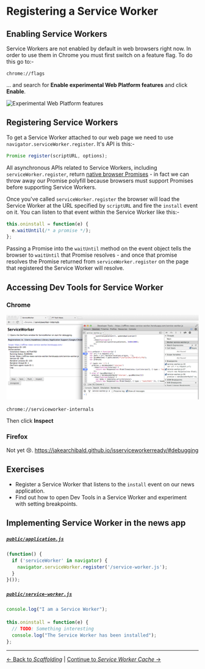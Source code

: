 # Registering a Service Worker

## Enabling Service Workers

Service Workers are not enabled by default in web browsers right now.  In order to use them in Chrome you must first switch on a feature flag.  To do this go to:-

```
chrome://flags
```

... and search for **Enable experimental Web Platform features** and click **Enable**.

![Experimental Web Platform features](https://cloud.githubusercontent.com/assets/825088/4304757/597f461c-3e73-11e4-836f-b44e1da67056.png)

## Registering Service Workers

To get a Service Worker attached to our web page we need to use `navigator.serviceWorker.register`.  It's API is this:-

```js
Promise register(scriptURL, options);
```

All asynchronous APIs related to Service Workers, including `serviceWorker.register`, return [native browser Promises](https://developer.mozilla.org/en-US/docs/Web/JavaScript/Reference/Global_Objects/Promise) - in fact we can throw away our Promise polyfill because browsers must support Promises before supporting Service Workers.

Once you've called `serviceWorker.register` the browser will load the Service Worker at the URL specified by `scriptURL` and fire the `install` event on it.  You can listen to that event within the Service Worker like this:-

```js
this.oninstall = function(e) {
  e.waitUntil(/* a promise */);
};
```

Passing a Promise into the `waitUntil` method on the event object tells the browser to `waitUntil` that Promise resolves - and once that promise resolves the Promise returned from `serviceWorker.register` on the page that registered the Service Worker will resolve.

## Accessing Dev Tools for Service Worker

### Chrome

![Service Worker Dev Tools in Chrome](./service-worker-dev-tools.png)

```
chrome://serviceworker-internals
```

Then click **Inspect**

### Firefox

Not yet :cry:.  https://jakearchibald.github.io/isserviceworkerready/#debugging

## Exercises

- Register a Service Worker that listens to the `install` event on our news application.
- Find out how to open Dev Tools in a Service Worker and experiment with setting breakpoints.

## Implementing Service Worker in the news app

##### [`public/application.js`](./public/application)

```js
(function() {
  if ('serviceWorker' in navigator) {
    navigator.serviceWorker.register('/service-worker.js');
  }
}());
```

##### [`public/service-worker.js`](./public/service-worker.js)

```js
console.log("I am a Service Worker");

this.oninstall = function(e) {
  // TODO: Something interesting
  console.log("The Service Worker has been installed");
};
```

---

[← Back to *Scaffolding*](../01-scaffolding) | [Continue to *Service Worker Cache* →](../03-service-worker-caches)
